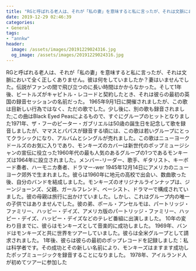 ```yaml
---
title: "RGと呼ばれる老人は、それが「私の妻」を意味すると私に言ったが、それは文脈において全く正しくありません。"
date: 2019-12-29 02:46:39
categories:
- General
tags:
- "annkw"
header:
  image: /assets/images/20191229024316.jpg
  og_image: /assets/images/20191229024316.jpg
---
```


RGと呼ばれる老人は、それが「私の妻」を意味すると私に言ったが、それは文脈において全く正しくありません。彼は何をしていましたか？妻はいませんでした。伝説がファンの間で飛び立つのに長い時間はかからなかった。そして1年後、ビートルズがキャピトル・レコードと契約したとき、それは彼らの最初の英国の録音セッションの名前だった。 1965年9月1日に開催されましたが、この歌は目新しい行為ではなく、ただの歌でした。少し後に、別の歌も録音されました;この曲はBlack Eyed Peasによるもので、すぐにグループのヒットとなりました1971年、ザ・フーのピーター・ガブリエルは50歳の誕生日を記念して歌を録音しましたが、ママスとパパスが録音する頃には、この歌は若いグループにとってクラシックになり、アルバムとシングルが売れました。この歌はニューヨークドールズのお気に入りであり、モンキーズのカバーは新世代のポップミュージシャンの宣伝に役立った1960年代の最も人気のあるグループの1つであるモンキーズは1964年に設立されました。メンバー-リーダー、歌手、ギタリスト、キーボード奏者、ハーモニカ奏者、ドラマー-wer 1945年12月14日にアメリカのニューヨーク郊外で生まれました。彼らは1960年に地元の高校で出会い、数曲歌った後、自分のバンドを結成しました。モンキーズのオリジナルラインナップは、ジーンジョーンズ、父親、ガールフレンド、ベーシスト、ドラマーで構成されていました。彼の母親は旅行に出かけていました。しかし、これはグループ内の唯一の子供ではありませんでした。彼の弟、ポール・アンセルモは、パートリッジ・ファミリー、ハッピー・デイズ、アメリカ版のパートリッジ・ファミリー、ハッピー・デイズ、ハッピー・デイズなどのテレビ番組に出演しました。 10年の変わり目までに、彼らはモンキーズとして音楽的に成功しました。 1969年、バンドはモンキーズと共に世界をツアーしていました。彼らは全米グループとして請求されました。 1年後、彼らは彼らの最初のポップレコードを記録しました：私は科学者です。その成功とその新しい名前により、モンキーズはますます成功したポップミュージックを録音することになりました。 1978年、アイルランド人が初めてツアーに参加した
